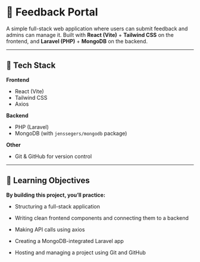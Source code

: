 # 📝 Feedback Portal

A simple full-stack web application where users can submit feedback and admins can manage it. Built with **React (Vite)** + **Tailwind CSS** on the frontend, and **Laravel (PHP)** + **MongoDB** on the backend.

---

## 🚀 Tech Stack

**Frontend**  
- React (Vite)
- Tailwind CSS
- Axios

**Backend**  
- PHP (Laravel)
- MongoDB (with `jenssegers/mongodb` package)

**Other**  
- Git & GitHub for version control

---

## 🧪 Learning Objectives
**By building this project, you’ll practice:**

- Structuring a full-stack application

- Writing clean frontend components and connecting them to a backend

- Making API calls using axios

- Creating a MongoDB-integrated Laravel app

- Hosting and managing a project using Git and GitHub



